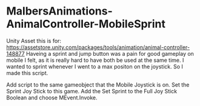 # MalbersAnimations-AnimalController-MobileSprint
Unity Asset this is for: https://assetstore.unity.com/packages/tools/animation/animal-controller-148877
Haveing a sprint and jump button was a pain for good gameplay on mobile I felt, as it is really hard to have both be used at the same time. I wanted to sprint whenever I went to a max positon on the joystick. So I made this script.

Add script to the same gameobject that the Mobile Joystick is on. Set the Sprint Joy Stick to this game. Add the Set Sprint to the Full Joy Stick Boolean and choose MEvent.Invoke. 
